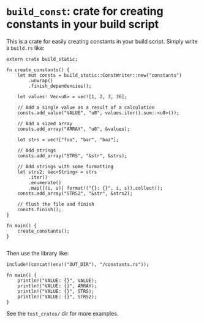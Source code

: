 # `build_const`: crate for creating constants in your build script

This is a crate for easily creating constants in your build script.
Simply write a `build.rs` like:
```
extern crate build_static;

fn create_constants() {
    let mut consts = build_static::ConstWriter::new("constants")
        .unwrap()
        .finish_dependencies();

    let values: Vec<u8> = vec![1, 2, 3, 36];

    // Add a single value as a result of a calculation
    consts.add_value("VALUE", "u8", values.iter().sum::<u8>());

    // Add a sized array
    consts.add_array("ARRAY", "u8", &values);

    let strs = vec!["foo", "bar", "baz"];

    // Add strings
    consts.add_array("STRS", "&str", &strs);

    // Add strings with some formatting
    let strs2: Vec<String> = strs
        .iter()
        .enumerate()
        .map(|(i, s)| format!("{}: {}", i, s)).collect();
    consts.add_array("STRS2", "&str", &strs2);

    // flush the file and finish
    consts.finish();
}

fn main() {
    create_constants();
}


```

Then use the library like:
```
include!(concat!(env!("OUT_DIR"), "/constants.rs"));

fn main() {
    println!("VALUE: {}", VALUE);
    println!("VALUE: {}", ARRAY);
    println!("VALUE: {}", STRS);
    println!("VALUE: {}", STRS2);
}

```

See the `test_crates/` dir for more examples.
